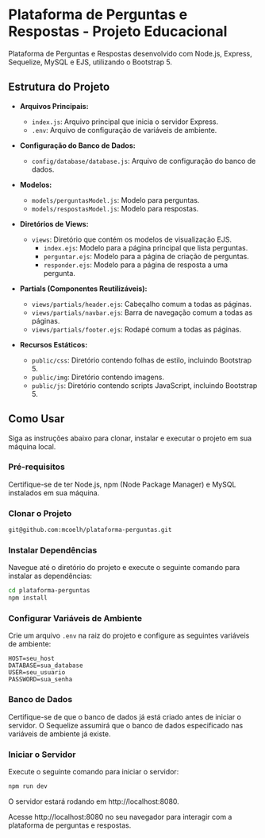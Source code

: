 # Plataforma de Perguntas e Respostas - Projeto Educacional

Plataforma de Perguntas e Respostas desenvolvido com Node.js, Express, Sequelize, MySQL e EJS, utilizando o Bootstrap 5. 

## Estrutura do Projeto

- **Arquivos Principais:**
  - `index.js`: Arquivo principal que inicia o servidor Express.
  - `.env`: Arquivo de configuração de variáveis de ambiente.
  
- **Configuração do Banco de Dados:**
  - `config/database/database.js`: Arquivo de configuração do banco de dados.

- **Modelos:**
  - `models/perguntasModel.js`: Modelo para perguntas.
  - `models/respostasModel.js`: Modelo para respostas.

- **Diretórios de Views:**
  - `views`: Diretório que contém os modelos de visualização EJS.
    - `index.ejs`: Modelo para a página principal que lista perguntas.
    - `perguntar.ejs`: Modelo para a página de criação de perguntas.
    - `responder.ejs`: Modelo para a página de resposta a uma pergunta.
  
- **Partials (Componentes Reutilizáveis):**
  - `views/partials/header.ejs`: Cabeçalho comum a todas as páginas.
  - `views/partials/navbar.ejs`: Barra de navegação comum a todas as páginas.
  - `views/partials/footer.ejs`: Rodapé comum a todas as páginas.

- **Recursos Estáticos:**
  - `public/css`: Diretório contendo folhas de estilo, incluindo Bootstrap 5.
  - `public/img`: Diretório contendo imagens.
  - `public/js`: Diretório contendo scripts JavaScript, incluindo Bootstrap 5.

## Como Usar

Siga as instruções abaixo para clonar, instalar e executar o projeto em sua máquina local.

### Pré-requisitos

Certifique-se de ter Node.js, npm (Node Package Manager) e MySQL instalados em sua máquina.

### Clonar o Projeto

```bash
git@github.com:mcoelh/plataforma-perguntas.git
```

### Instalar Dependências

Navegue até o diretório do projeto e execute o seguinte comando para instalar as dependências:

```bash
cd plataforma-perguntas
npm install
```

### Configurar Variáveis de Ambiente

Crie um arquivo `.env` na raiz do projeto e configure as seguintes variáveis de ambiente:

```env
HOST=seu_host
DATABASE=sua_database
USER=seu_usuario
PASSWORD=sua_senha
```

### Banco de Dados

Certifique-se de que o banco de dados já está criado antes de iniciar o servidor. O Sequelize assumirá que o banco de dados especificado nas variáveis de ambiente já existe.

### Iniciar o Servidor

Execute o seguinte comando para iniciar o servidor:

```bash
npm run dev
```

O servidor estará rodando em http://localhost:8080.

Acesse http://localhost:8080 no seu navegador para interagir com a plataforma de perguntas e respostas.

